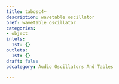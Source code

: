 ```yaml
---
title: tabosc4~
description: wavetable oscillator
bref: wavetable oscillator
categories:
- object
inlets:
  1st: {}
outlets:
  1st: {}
draft: false
pdcategory: Audio Oscillators And Tables

---
```


